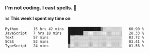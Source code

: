 ### I'm not coding. I cast spells. 🎩

📊 **This week I spent my time on**
<!--START_SECTION:waka-->
```text
Python       15 hrs 42 mins  ███████████████▒░░░░░░░░░   60.90 % 
JavaScript   7 hrs 18 mins   ███████░░░░░░░░░░░░░░░░░░   28.33 % 
Text         57 mins         █░░░░░░░░░░░░░░░░░░░░░░░░   03.72 % 
SCSS         52 mins         █░░░░░░░░░░░░░░░░░░░░░░░░   03.41 % 
TypeScript   24 mins         ▒░░░░░░░░░░░░░░░░░░░░░░░░   01.56 % 
```
<!--END_SECTION:waka-->
